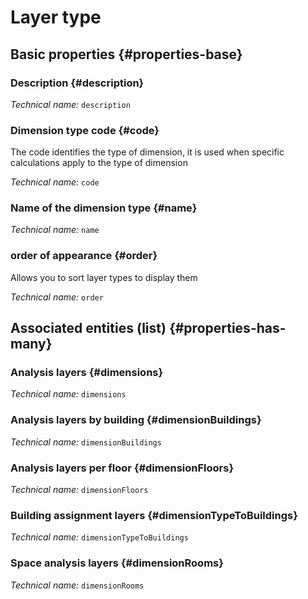 # Layer type
<!--- THIS FILE IS GENERATED PLEASE DO NOT EDIT IT DIRECTLY --->



## Basic properties {#properties-base}

### Description {#description}



*Technical name:* ```description```

### Dimension type code {#code}

The code identifies the type of dimension, it is used when specific calculations apply to the type of dimension

*Technical name:* ```code```

### Name of the dimension type {#name}



*Technical name:* ```name```

### order of appearance {#order}

Allows you to sort layer types to display them

*Technical name:* ```order```




## Associated entities (list) {#properties-has-many}

### Analysis layers {#dimensions}



*Technical name:* ```dimensions```

### Analysis layers by building {#dimensionBuildings}



*Technical name:* ```dimensionBuildings```

### Analysis layers per floor {#dimensionFloors}



*Technical name:* ```dimensionFloors```

### Building assignment layers {#dimensionTypeToBuildings}



*Technical name:* ```dimensionTypeToBuildings```

### Space analysis layers {#dimensionRooms}



*Technical name:* ```dimensionRooms```




